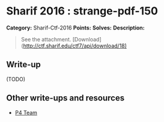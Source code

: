 # Sharif 2016 : strange-pdf-150

**Category:** Sharif-Ctf-2016
**Points:**
**Solves:**
**Description:**

> See the attachment. [Download](<http://ctf.sharif.edu/ctf7/api/download/18)>


## Write-up

(TODO)

## Other write-ups and resources

* [P4 Team](https://github.com/p4-team/ctf/blob/master/2016-12-16-sharifctf7/for_150_strange_pdf/README.md)
